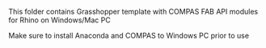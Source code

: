 This folder contains Grasshopper template with COMPAS FAB API modules for Rhino on Windows/Mac PC

Make sure to install Anaconda and COMPAS to Windows PC prior to use
